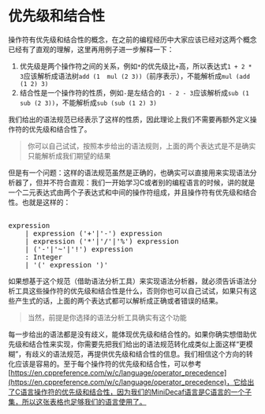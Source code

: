 # 优先级和结合性

操作符有优先级和结合性的概念，在之前的编程经历中大家应该已经对这两个概念已经有了直观的理解，这里再用例子进一步解释一下：

1. 优先级是两个操作符之间的关系，例如`*`的优先级比`+`高，所以表达式`1 + 2 * 3`应该解析成语法树`add (1  mul (2 3))`（前序表示），不能解析成`mul (add (1 2) 3)`
2. 结合性是一个操作符的性质，例如`-`是左结合的`1 - 2 - 3`应该解析成`sub (1  sub (2 3))`，不能解析成`sub (sub (1 2) 3)`

我们给出的语法规范已经表示了这样的性质，因此理论上我们不需要再额外定义操作符的优先级和结合性了。

> 你可以自己试试，按照本步给出的语法规则，上面的两个表达式是不是确实只能解析成我们期望的结果

但是有一个问题：这样的语法规范虽然是正确的，也确实可以直接用来实现语法分析器了，但并不符合直观：我们一开始学习C或者别的编程语言的时候，讲的就是一个二元表达式由两个子表达式和中间的操作符组成，并且操作符有优先级和结合性。也就是这样的：

<pre id='vimCodeElement'><code></code><div class="changed">
<span class="SpecRuleStart">expression</span>
<span class="SpecRuleIndicator">    |</span> <span class="SpecRule">expression</span> <span class="SpecOperator">(</span><span class="SpecToken">'+'</span><span class="SpecOperator">|</span><span class="SpecToken">'-'</span><span class="SpecOperator">)</span> <span class="SpecRule">expression</span>
<span class="SpecRuleIndicator">    |</span> <span class="SpecRule">expression</span> <span class="SpecOperator">(</span><span class="SpecToken">'*'</span><span class="SpecOperator">|</span><span class="SpecToken">'/'</span><span class="SpecOperator">|</span><span class="SpecToken">'%'</span><span class="SpecOperator">)</span> <span class="SpecRule">expression</span>
<span class="SpecRuleIndicator">    |</span> <span class="SpecOperator">(</span><span class="SpecToken">'-'</span><span class="SpecOperator">|</span><span class="SpecToken">'~'</span><span class="SpecOperator">|</span><span class="SpecToken">'!'</span><span class="SpecOperator">)</span> <span class="SpecRule">expression</span>
<span class="SpecRuleIndicator">    :</span> <span class="SpecToken">Integer</span>
<span class="SpecRuleIndicator">    |</span> <span class="SpecToken">'('</span> <span class="SpecRule">expression</span> <span class="SpecToken">')'</span>
</div></pre>

如果想基于这个规范（借助语法分析工具）来实现语法分析器，就必须告诉语法分析工具这些操作符的优先级和结合性是什么，否则你也可以自己试试，如果只有这些产生式的话，上面的两个表达式都可以解析成正确或者错误的结果。

> 当然，前提是你选择的语法分析工具确实有这个功能

每一步给出的语法都是没有歧义，能体现优先级和结合性的。如果你确实想借助优先级和结合性来实现，你需要先把我们给出的语法规范转化成类似上面这样“更模糊”，有歧义的语法规范，再提供优先级和结合性的信息。我们相信这个方向的转化应该是容易的。至于每个操作符的优先级和结合性，可以参考[https://en.cppreference.com/w/c/language/operator_precedence](https://en.cppreference.com/w/c/language/operator_precedence)，它给出了C语言操作符的优先级和结合性，因为我们的MiniDecaf语言是C语言的一个子集，所以这张表格也足够我们的语言使用了。
